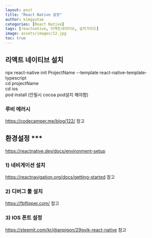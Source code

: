 ```yaml
---
layout: post
title: "React Native 설정"
author: kimgyutae
categories: [React Native]
tags: [reactnative, 리액트네이티브, 설치가이드]
image: assets/images/12.jpg
toc: true
---
```


## 리액트 네이티브 설치

npx react-native init ProjectName --template react-native-template-typescript<br/>
cd projectName<br/>
cd ios<br/>
pod install (안될시 cocoa pod설치 해야함)

### 루비 에러시

<a href="https://codecamper.me/blog/122/" target="_blank">https://codecamper.me/blog/122/</a> 참고

## 환경설정 \*\*\*

<a href="https://reactnative.dev/docs/environment-setup" target="_blank">https://reactnative.dev/docs/environment-setup</a>

### 1) 네비게이션 설치

<a href="https://reactnavigation.org/docs/getting-started" target="_blank">https://reactnavigation.org/docs/getting-started</a> 참고

### 2) 디버그 툴 설치

<a href="https://fbflipper.com/" target="_blank">https://fbflipper.com/</a> 참고

### 3) IOS 폰트 설정

<a href="https://steemit.com/kr/@anpigon/29gyik-react-native" target="_blank">https://steemit.com/kr/@anpigon/29gyik-react-native</a> 참고
